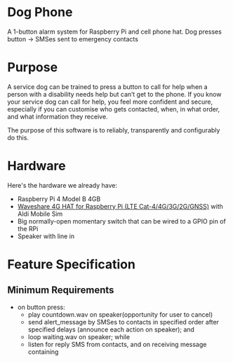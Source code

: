 # Dog Phone
A 1-button alarm system for Raspberry Pi and cell phone hat. Dog presses button -> SMSes sent to emergency contacts

# Purpose

A service dog can be trained to press a button to call for help when a person with a disability needs help but can’t get to the phone. If you know your service dog can call for help, you feel more confident and secure, especially if you can customise who gets contacted, when, in what order, and what information they receive.

The purpose of this software is to reliably, transparently and configurably do this.

# Hardware

Here's the hardware we already have:

- Raspberry Pi 4 Model B 4GB
- [Waveshare 4G HAT for Raspberry Pi (LTE Cat-4/4G/3G/2G/GNSS)](https://core-electronics.com.au/waveshare-4g-hat-for-raspberry-pi-lte-cat-4-4g-3g-2g-gnss.html) with Aldi Mobile Sim
- Big normally-open momentary switch that can be wired to a GPIO pin of the RPi
- Speaker with line in

# Feature Specification

## Minimum Requirements
- on button press:
  - play countdown.wav on speaker(opportunity for user to cancel)
  - send alert_message by SMSes to contacts in specified order after specified delays (announce each action on speaker); and
  - loop waiting.wav on speaker; while
  - listen for reply SMS from contacts, and on receiving message containing 
